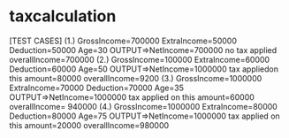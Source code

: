 # taxcalculation
[TEST CASES]
 (1.)  GrossIncome=700000
       ExtraIncome=50000
       Deduction=50000
       Age=30
    OUTPUT=>NetIncome=700000
            no tax applied
            overallIncome=700000
(2.)  GrossIncome=100000
       ExtraIncome=60000
       Deduction=60000
       Age=50
    OUTPUT=>NetIncome=1000000
             tax appliedon this amount=80000
             overallIncome=9200
(3.)  GrossIncome=1000000
       ExtraIncome=70000
       Deduction=70000
       Age=35
    OUTPUT=>NetIncome=1000000
             tax applied on this amount=60000
             overallIncome= 940000 
(4.)  GrossIncome=1000000
       ExtraIncome=80000
       Deduction=80000
       Age=75
    OUTPUT=>NetIncome=1000000
             tax applied on this amount=20000
             overallIncome=980000
